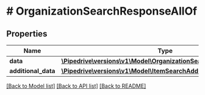 # # OrganizationSearchResponseAllOf

## Properties

Name | Type | Description | Notes
------------ | ------------- | ------------- | -------------
**data** | [**\Pipedrive\versions\v1\Model\OrganizationSearchResponseAllOfData**](OrganizationSearchResponseAllOfData.md) |  |
**additional_data** | [**\Pipedrive\versions\v1\Model\ItemSearchAdditionalData**](ItemSearchAdditionalData.md) |  |

[[Back to Model list]](../README.md#documentation-for-models) [[Back to API list]](../README.md#documentation-for-api-endpoints) [[Back to README]](../README.md)
